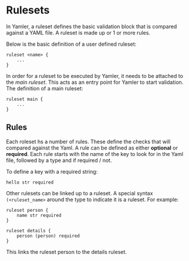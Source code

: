 # Rulesets

In Yamler, a ruleset defines the basic validation block that is compared against a YAML file. A ruleset is made up or 1 or more rules.

Below is the basic definition of a user defined ruleset:

```text
ruleset <name> {
    ...
}
```

In order for a ruleset to be executed by Yamler, it needs to be attached to the *main ruleset*. This acts as an entry point for Yamler to start validation. The definition of a main ruleset:

```text
ruleset main {
    ...
}
```

## Rules

Each roleset hs a number of rules. These define the checks that will compared against the Yaml. A rule can be defined as either **optional** or **required**. Each rule starts with the name of the key to look for in the Yaml file, followed by a type and if required / not.

To define a key with a required string:

```text
hello str required
```

Other rulesets can be linked up to a ruleset. A special syntax `(<ruleset_name>` around the type to indicate it is a ruleset. For example:

```text
ruleset person {
    name str required
}

ruleset details {
    person (person) required
}
```

This links the ruleset person to the details ruleset.
